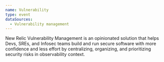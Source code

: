 ```yaml
---
name: Vulnerability
type: event
dataSources:
  - Vulnerability management
---
```


New Relic Vulnerability Management is an opinionated solution that helps Devs, SREs, and Infosec teams build and run secure software with more confidence and less effort by centralizing, organizing, and prioritizing security risks in observability context.
